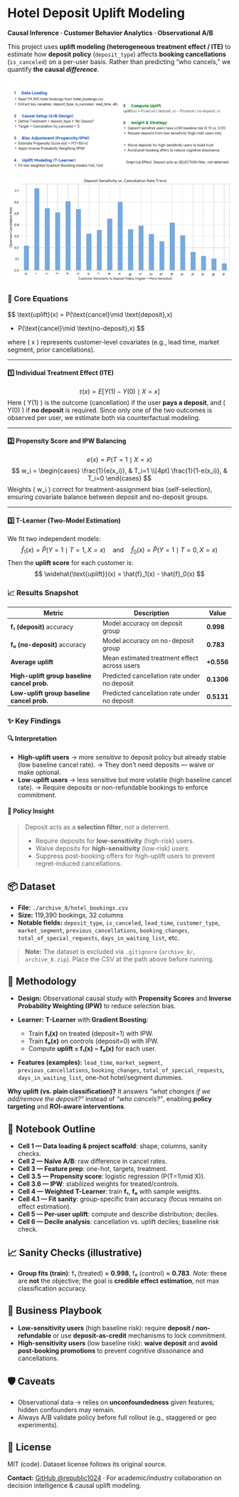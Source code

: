 # Hotel Deposit Uplift Modeling

**Causal Inference · Customer Behavior Analytics · Observational A/B**

This project uses **uplift modeling (heterogeneous treatment effect / ITE)** to estimate how **deposit policy** (`deposit_type`) affects **booking cancellations** (`is_canceled`) on a per-user basis. Rather than predicting “who cancels,” we quantify **the causal *difference***.

![image-20251030033000245](./assets/image-20251030033000245.png)

![image-20251030032655183](./assets/image-20251030032655183.png)

### 🧮 Core Equations

$$
\text{uplift}(x)
= P(\text{cancel}\mid \text{deposit},x)
- P(\text{cancel}\mid \text{no-deposit},x)
$$

where \( x \) represents customer-level covariates (e.g., lead time, market segment, prior cancellations).

---

#### 1️⃣ Individual Treatment Effect (ITE)
$$
\tau(x) = E[Y(1) - Y(0) \mid X = x]
$$
Here \( Y(1) \) is the outcome (cancellation) if the user **pays a deposit**, and \( Y(0) \) if **no deposit** is required. 
Since only one of the two outcomes is observed per user, we estimate both via counterfactual modeling.

---

#### 2️⃣ Propensity Score and IPW Balancing
$$
e(x) = P(T=1 \mid X=x)
$$
$$
w_i =
\begin{cases}
\frac{1}{e(x_i)}, & T_i=1 \\[4pt]
\frac{1}{1-e(x_i)}, & T_i=0
\end{cases}
$$
Weights \( w_i \) correct for treatment-assignment bias (self-selection), ensuring covariate balance between deposit and no-deposit groups.

---

#### 3️⃣ T-Learner (Two-Model Estimation)
We fit two independent models:
$$
\hat{f}_1(x) = \hat{P}(Y=1 \mid T=1, X=x)
\quad\text{and}\quad
\hat{f}_0(x) = \hat{P}(Y=1 \mid T=0, X=x)
$$
Then the **uplift score** for each customer is:
$$
\widehat{\text{uplift}}(x)
= \hat{f}_1(x) - \hat{f}_0(x)
$$

### 📈 Results Snapshot

| Metric                                      | Description                                  | Value      |
| ------------------------------------------- | -------------------------------------------- | ---------- |
| **f₁ (deposit)** accuracy                   | Model accuracy on deposit group              | **0.998**  |
| **f₀ (no-deposit)** accuracy                | Model accuracy on no-deposit group           | **0.783**  |
| **Average uplift**                          | Mean estimated treatment effect across users | **+0.556** |
| **High-uplift group baseline cancel prob.** | Predicted cancellation rate under no deposit | **0.1306** |
| **Low-uplift group baseline cancel prob.**  | Predicted cancellation rate under no deposit | **0.5131** |

### ✨ Key Findings

#### 🔍 Interpretation

- **High-uplift users** → more *sensitive* to deposit policy but already stable (low baseline cancel rate).
   → They don’t need deposits — waive or make optional.
- **Low-uplift users** → less sensitive but more volatile (high baseline cancel rate).
   → Require deposits or non-refundable bookings to enforce commitment.

#### 🎯 Policy Insight

> Deposit acts as a **selection filter**, not a deterrent.
>
> - Require deposits for **low-sensitivity** (high-risk) users.
> - Waive deposits for **high-sensitivity** (low-risk) users.
> - Suppress post-booking offers for high-uplift users to prevent regret-induced cancellations.

## 📦 Dataset

* **File:** `./archive_8/hotel_bookings.csv`
* **Size:** 119,390 bookings, 32 columns
* **Notable fields:** `deposit_type`, `is_canceled`, `lead_time`, `customer_type`, `market_segment`, `previous_cancellations`, `booking_changes`, `total_of_special_requests`, `days_in_waiting_list`, etc.

> **Note:** The dataset is excluded via `.gitignore` (`archive_8/`, `archive_8.zip`). Place the CSV at the path above before running.

## 🧪 Methodology

* **Design:** Observational causal study with **Propensity Scores** and **Inverse Probability Weighting (IPW)** to reduce selection bias.
* **Learner:** **T-Learner** with **Gradient Boosting**:

  * Train **f₁(x)** on treated (deposit=1) with IPW.
  * Train **f₀(x)** on controls (deposit=0) with IPW.
  * Compute **uplift = f₁(x) − f₀(x)** for each user.
* **Features (examples):** `lead_time`, `market_segment`, `previous_cancellations`, `booking_changes`, `total_of_special_requests`, `days_in_waiting_list`, one-hot hotel/segment dummies.

**Why uplift (vs. plain classification)?**
It answers *“what changes if we add/remove the deposit?”* instead of *“who cancels?”*, enabling **policy targeting** and **ROI-aware interventions**.

## 📓 Notebook Outline

* **Cell 1 — Data loading & project scaffold**: shape, columns, sanity checks.
* **Cell 2 — Naïve A/B**: raw difference in cancel rates.
* **Cell 3 — Feature prep**: one-hot, targets, treatment.
* **Cell 3.5 — Propensity score**: logistic regression (P(T=1\mid X)).
* **Cell 3.6 — IPW**: stabilized weights for treated/controls.
* **Cell 4 — Weighted T-Learner**: train **f₁**, **f₀** with sample weights.
* **Cell 4.1 — Fit sanity**: group-specific train accuracy (focus remains on effect estimation).
* **Cell 5 — Per-user uplift**: compute and describe distribution; deciles.
* **Cell 6 — Decile analysis**: cancellation vs. uplift deciles; baseline risk check.


## 📈 Sanity Checks (illustrative)

* **Group fits (train)**: f₁ (treated) ≈ **0.998**, f₀ (control) ≈ **0.783**.
  *Note:* these are **not** the objective; the goal is **credible effect estimation**, not max classification accuracy.

## 🧠 Business Playbook

* **Low-sensitivity users** (high baseline risk): require **deposit / non-refundable** or use **deposit-as-credit** mechanisms to lock commitment.
* **High-sensitivity users** (low baseline risk): **waive deposit** and **avoid post-booking promotions** to prevent cognitive dissonance and cancellations.

## 🛡️ Caveats

* Observational data → relies on **unconfoundedness** given features; hidden confounders may remain.
* Always A/B validate policy before full rollout (e.g., staggered or geo experiments).

## 📜 License

MIT (code). Dataset license follows its original source.

**Contact:** [GitHub @republic1024](https://github.com/Republic1024) · For academic/industry collaboration on decision intelligence & causal uplift modeling.

